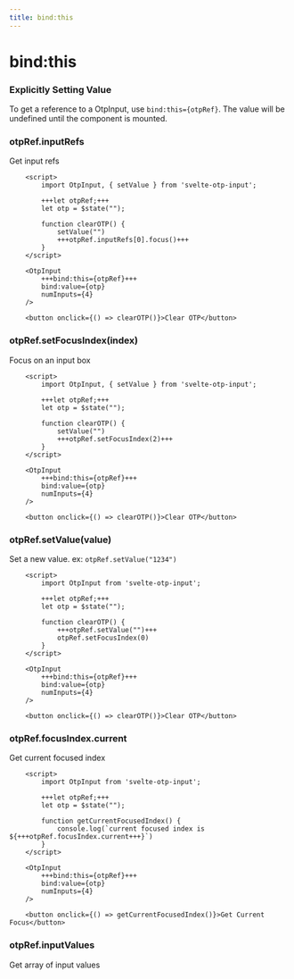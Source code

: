 ```yaml
---
title: bind:this
---
```


# bind:this

### Explicitly Setting Value

To get a reference to a OtpInput, use `bind:this={otpRef}`. The value will be undefined until the component is mounted.

### otpRef.inputRefs
Get input refs

```svelte
    <script>
        import OtpInput, { setValue } from 'svelte-otp-input';
        
        +++let otpRef;+++
        let otp = $state("");
    
        function clearOTP() {
            setValue("")
            +++otpRef.inputRefs[0].focus()+++
        }
    </script>
    
    <OtpInput
        +++bind:this={otpRef}+++
        bind:value={otp}
        numInputs={4}
    />

    <button onclick={() => clearOTP()}>Clear OTP</button>
```

### otpRef.setFocusIndex(index)
Focus on an input box

```svelte
    <script>
        import OtpInput, { setValue } from 'svelte-otp-input';
    
        +++let otpRef;+++
        let otp = $state("");
    
        function clearOTP() {
            setValue("")
            +++otpRef.setFocusIndex(2)+++
        }
    </script>
    
    <OtpInput
        +++bind:this={otpRef}+++
        bind:value={otp}
        numInputs={4}
    />
    
    <button onclick={() => clearOTP()}>Clear OTP</button>
```

### otpRef.setValue(value)
Set a new value. ex: `otpRef.setValue("1234")`

```svelte
    <script>
        import OtpInput from 'svelte-otp-input';
    
        +++let otpRef;+++
        let otp = $state("");
    
        function clearOTP() {
            +++otpRef.setValue("")+++
            otpRef.setFocusIndex(0)
        }
    </script>
    
    <OtpInput
        +++bind:this={otpRef}+++
        bind:value={otp}
        numInputs={4}
    />
    
    <button onclick={() => clearOTP()}>Clear OTP</button>
```

### otpRef.focusIndex.current
Get current focused index

```svelte
    <script>
        import OtpInput from 'svelte-otp-input';
    
        +++let otpRef;+++
        let otp = $state("");
    
        function getCurrentFocusedIndex() {
            console.log(`current focused index is ${+++otpRef.focusIndex.current+++}`)
        }
    </script>
    
    <OtpInput
        +++bind:this={otpRef}+++
        bind:value={otp}
        numInputs={4}
    />
    
    <button onclick={() => getCurrentFocusedIndex()}>Get Current Focus</button>
```

### otpRef.inputValues
Get array of input values